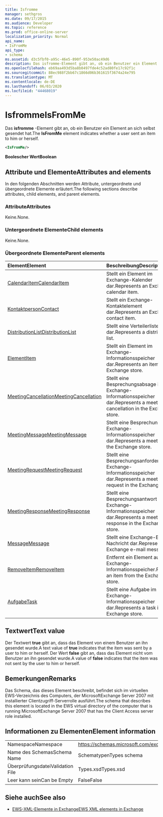 ```yaml
---
title: Isfromme
manager: sethgros
ms.date: 09/17/2015
ms.audience: Developer
ms.topic: reference
ms.prod: office-online-server
localization_priority: Normal
api_name:
- IsFromMe
api_type:
- schema
ms.assetid: d3c5fbf0-a95c-46e5-890f-953e50ac49d6
description: Das isfromme-Element gibt an, ob ein Benutzer ein Element an sich selbst gesendet hat.
ms.openlocfilehash: eb69aa493d5ba8b0497fde4c52ad80fe17c92f1c
ms.sourcegitcommit: 88ec988f2bb67c1866d06b361615f3674a24e795
ms.translationtype: MT
ms.contentlocale: de-DE
ms.lasthandoff: 06/03/2020
ms.locfileid: "44468019"
---
```

# <a name="isfromme"></a><span data-ttu-id="a5a49-103">Isfromme</span><span class="sxs-lookup"><span data-stu-id="a5a49-103">IsFromMe</span></span>

<span data-ttu-id="a5a49-104">Das **isfromme** -Element gibt an, ob ein Benutzer ein Element an sich selbst gesendet hat.</span><span class="sxs-lookup"><span data-stu-id="a5a49-104">The **IsFromMe** element indicates whether a user sent an item to him or herself.</span></span> 
  
```xml
<IsFromMe/>
```

 <span data-ttu-id="a5a49-105">**Boolescher Wert**</span><span class="sxs-lookup"><span data-stu-id="a5a49-105">**Boolean**</span></span>
## <a name="attributes-and-elements"></a><span data-ttu-id="a5a49-106">Attribute und Elemente</span><span class="sxs-lookup"><span data-stu-id="a5a49-106">Attributes and elements</span></span>

<span data-ttu-id="a5a49-107">In den folgenden Abschnitten werden Attribute, untergeordnete und übergeordnete Elemente erläutert.</span><span class="sxs-lookup"><span data-stu-id="a5a49-107">The following sections describe attributes, child elements, and parent elements.</span></span>
  
### <a name="attributes"></a><span data-ttu-id="a5a49-108">Attribute</span><span class="sxs-lookup"><span data-stu-id="a5a49-108">Attributes</span></span>

<span data-ttu-id="a5a49-109">Keine.</span><span class="sxs-lookup"><span data-stu-id="a5a49-109">None.</span></span>
  
### <a name="child-elements"></a><span data-ttu-id="a5a49-110">Untergeordnete Elemente</span><span class="sxs-lookup"><span data-stu-id="a5a49-110">Child elements</span></span>

<span data-ttu-id="a5a49-111">Keine.</span><span class="sxs-lookup"><span data-stu-id="a5a49-111">None.</span></span>
  
### <a name="parent-elements"></a><span data-ttu-id="a5a49-112">Übergeordnete Elemente</span><span class="sxs-lookup"><span data-stu-id="a5a49-112">Parent elements</span></span>

|<span data-ttu-id="a5a49-113">**Element**</span><span class="sxs-lookup"><span data-stu-id="a5a49-113">**Element**</span></span>|<span data-ttu-id="a5a49-114">**Beschreibung**</span><span class="sxs-lookup"><span data-stu-id="a5a49-114">**Description**</span></span>|
|:-----|:-----|
|[<span data-ttu-id="a5a49-115">CalendarItem</span><span class="sxs-lookup"><span data-stu-id="a5a49-115">CalendarItem</span></span>](calendaritem.md) <br/> |<span data-ttu-id="a5a49-116">Stellt ein Element im Exchange-Kalender dar.</span><span class="sxs-lookup"><span data-stu-id="a5a49-116">Represents an Exchange calendar item.</span></span>  <br/> |
|[<span data-ttu-id="a5a49-117">Kontaktperson</span><span class="sxs-lookup"><span data-stu-id="a5a49-117">Contact</span></span>](contact.md) <br/> |<span data-ttu-id="a5a49-118">Stellt ein Exchange-Kontaktelement dar.</span><span class="sxs-lookup"><span data-stu-id="a5a49-118">Represents an Exchange contact item.</span></span>  <br/> |
|[<span data-ttu-id="a5a49-119">DistributionList</span><span class="sxs-lookup"><span data-stu-id="a5a49-119">DistributionList</span></span>](distributionlist.md) <br/> |<span data-ttu-id="a5a49-120">Stellt eine Verteilerliste dar.</span><span class="sxs-lookup"><span data-stu-id="a5a49-120">Represents a distribution list.</span></span>  <br/> |
|[<span data-ttu-id="a5a49-121">Element</span><span class="sxs-lookup"><span data-stu-id="a5a49-121">Item</span></span>](item.md) <br/> |<span data-ttu-id="a5a49-122">Stellt ein Element im Exchange-Informationsspeicher dar.</span><span class="sxs-lookup"><span data-stu-id="a5a49-122">Represents an item in the Exchange store.</span></span>  <br/> |
|[<span data-ttu-id="a5a49-123">MeetingCancellation</span><span class="sxs-lookup"><span data-stu-id="a5a49-123">MeetingCancellation</span></span>](meetingcancellation.md) <br/> |<span data-ttu-id="a5a49-124">Stellt eine Besprechungsabsage im Exchange-Informationsspeicher dar.</span><span class="sxs-lookup"><span data-stu-id="a5a49-124">Represents a meeting cancellation in the Exchange store.</span></span>  <br/> |
|[<span data-ttu-id="a5a49-125">MeetingMessage</span><span class="sxs-lookup"><span data-stu-id="a5a49-125">MeetingMessage</span></span>](meetingmessage.md) <br/> |<span data-ttu-id="a5a49-126">Stellt eine Besprechung im Exchange-Informationsspeicher dar.</span><span class="sxs-lookup"><span data-stu-id="a5a49-126">Represents a meeting in the Exchange store.</span></span>  <br/> |
|[<span data-ttu-id="a5a49-127">MeetingRequest</span><span class="sxs-lookup"><span data-stu-id="a5a49-127">MeetingRequest</span></span>](meetingrequest.md) <br/> |<span data-ttu-id="a5a49-128">Stellt eine Besprechungsanforderung im Exchange-Informationsspeicher dar.</span><span class="sxs-lookup"><span data-stu-id="a5a49-128">Represents a meeting request in the Exchange store.</span></span>  <br/> |
|[<span data-ttu-id="a5a49-129">MeetingResponse</span><span class="sxs-lookup"><span data-stu-id="a5a49-129">MeetingResponse</span></span>](meetingresponse.md) <br/> |<span data-ttu-id="a5a49-130">Stellt eine Besprechungsantwort im Exchange-Informationsspeicher dar.</span><span class="sxs-lookup"><span data-stu-id="a5a49-130">Represents a meeting response in the Exchange store.</span></span>  <br/> |
|[<span data-ttu-id="a5a49-131">Message</span><span class="sxs-lookup"><span data-stu-id="a5a49-131">Message</span></span>](message-ex15websvcsotherref.md) <br/> |<span data-ttu-id="a5a49-132">Stellt eine Exchange-E-Mail-Nachricht dar.</span><span class="sxs-lookup"><span data-stu-id="a5a49-132">Represents an Exchange e-mail message.</span></span>  <br/> |
|[<span data-ttu-id="a5a49-133">RemoveItem</span><span class="sxs-lookup"><span data-stu-id="a5a49-133">RemoveItem</span></span>](removeitem.md) <br/> |<span data-ttu-id="a5a49-134">Entfernt ein Element aus dem Exchange-Informationsspeicher.</span><span class="sxs-lookup"><span data-stu-id="a5a49-134">Removes an item from the Exchange store.</span></span>  <br/> |
|[<span data-ttu-id="a5a49-135">Aufgabe</span><span class="sxs-lookup"><span data-stu-id="a5a49-135">Task</span></span>](task.md) <br/> |<span data-ttu-id="a5a49-136">Stellt eine Aufgabe im Exchange-Informationsspeicher dar.</span><span class="sxs-lookup"><span data-stu-id="a5a49-136">Represents a task in the Exchange store.</span></span>  <br/> |
   
## <a name="text-value"></a><span data-ttu-id="a5a49-137">Textwert</span><span class="sxs-lookup"><span data-stu-id="a5a49-137">Text value</span></span>

<span data-ttu-id="a5a49-138">Der Textwert **true** gibt an, dass das Element von einem Benutzer an ihn gesendet wurde.</span><span class="sxs-lookup"><span data-stu-id="a5a49-138">A text value of **true** indicates that the item was sent by a user to him or herself.</span></span> <span data-ttu-id="a5a49-139">Der Wert **false** gibt an, dass das Element nicht vom Benutzer an ihn gesendet wurde.</span><span class="sxs-lookup"><span data-stu-id="a5a49-139">A value of **false** indicates that the item was not sent by the user to him or herself.</span></span> 
  
## <a name="remarks"></a><span data-ttu-id="a5a49-140">Bemerkungen</span><span class="sxs-lookup"><span data-stu-id="a5a49-140">Remarks</span></span>

<span data-ttu-id="a5a49-141">Das Schema, das dieses Element beschreibt, befindet sich im virtuellen EWS-Verzeichnis des Computers, der MicrosoftExchange Server 2007 mit installierter Clientzugriff-Serverrolle ausführt.</span><span class="sxs-lookup"><span data-stu-id="a5a49-141">The schema that describes this element is located in the EWS virtual directory of the computer that is running MicrosoftExchange Server 2007 that has the Client Access server role installed.</span></span>
  
## <a name="element-information"></a><span data-ttu-id="a5a49-142">Informationen zu Elementen</span><span class="sxs-lookup"><span data-stu-id="a5a49-142">Element information</span></span>

|||
|:-----|:-----|
|<span data-ttu-id="a5a49-143">Namespace</span><span class="sxs-lookup"><span data-stu-id="a5a49-143">Namespace</span></span>  <br/> |https://schemas.microsoft.com/exchange/services/2006/types  <br/> |
|<span data-ttu-id="a5a49-144">Name des Schemas</span><span class="sxs-lookup"><span data-stu-id="a5a49-144">Schema Name</span></span>  <br/> |<span data-ttu-id="a5a49-145">Schematypen</span><span class="sxs-lookup"><span data-stu-id="a5a49-145">Types schema</span></span>  <br/> |
|<span data-ttu-id="a5a49-146">Überprüfungsdatei</span><span class="sxs-lookup"><span data-stu-id="a5a49-146">Validation File</span></span>  <br/> |<span data-ttu-id="a5a49-147">Types.xsd</span><span class="sxs-lookup"><span data-stu-id="a5a49-147">Types.xsd</span></span>  <br/> |
|<span data-ttu-id="a5a49-148">Leer kann sein</span><span class="sxs-lookup"><span data-stu-id="a5a49-148">Can be Empty</span></span>  <br/> |<span data-ttu-id="a5a49-149">False</span><span class="sxs-lookup"><span data-stu-id="a5a49-149">False</span></span>  <br/> |
   
## <a name="see-also"></a><span data-ttu-id="a5a49-150">Siehe auch</span><span class="sxs-lookup"><span data-stu-id="a5a49-150">See also</span></span>



- [<span data-ttu-id="a5a49-151">EWS-XML-Elemente in Exchange</span><span class="sxs-lookup"><span data-stu-id="a5a49-151">EWS XML elements in Exchange</span></span>](ews-xml-elements-in-exchange.md)

